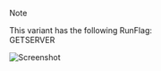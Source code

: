 > [!NOTE]  
> This variant has the following RunFlag:  
> GETSERVER    
  
![Screenshot](https://raw.githubusercontent.com/Cryakl/Ultimate-RAT-Collection/refs/heads/main/Gh0stCringe/Plug1.2/Screenshot.png)
